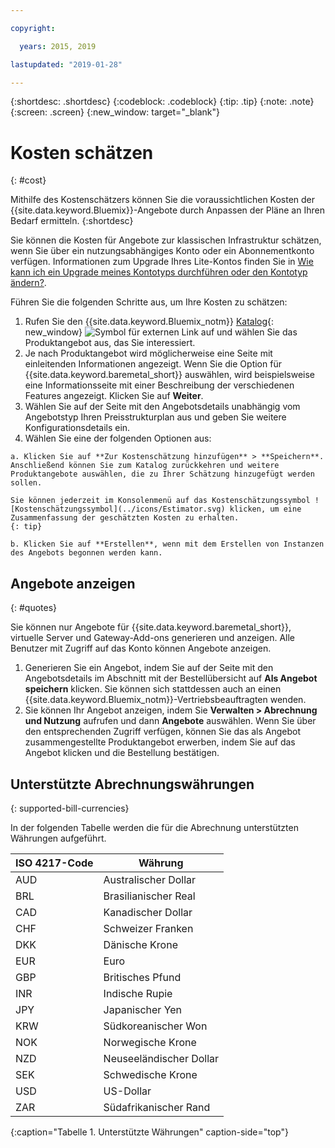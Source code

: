 ```yaml
---

copyright:

  years: 2015, 2019

lastupdated: "2019-01-28"

---
```


{:shortdesc: .shortdesc}
{:codeblock: .codeblock}
{:tip: .tip}
{:note: .note}
{:screen: .screen}
{:new_window: target="_blank"}

# Kosten schätzen
{: #cost}

Mithilfe des Kostenschätzers können Sie die voraussichtlichen Kosten der {{site.data.keyword.Bluemix}}-Angebote durch Anpassen der Pläne an Ihren Bedarf ermitteln.
{:shortdesc}

Sie können die Kosten für Angebote zur klassischen Infrastruktur schätzen, wenn Sie über ein nutzungsabhängiges Konto oder ein Abonnementkonto verfügen. Informationen zum Upgrade Ihres Lite-Kontos finden Sie in [Wie kann ich ein Upgrade meines Kontotyps durchführen oder den Kontotyp ändern?](/docs/account?topic=account-accountfaqs). 

Führen Sie die folgenden Schritte aus, um Ihre Kosten zu schätzen:

  1. Rufen Sie den {{site.data.keyword.Bluemix_notm}} [Katalog](https://cloud.ibm.com/catalog){: new_window} ![Symbol für externen Link](../icons/launch-glyph.svg "Symbol für externen Link") auf und wählen Sie das Produktangebot aus, das Sie interessiert.
  2. Je nach Produktangebot wird möglicherweise eine Seite mit einleitenden Informationen angezeigt. Wenn Sie die Option für {{site.data.keyword.baremetal_short}} auswählen, wird beispielsweise eine Informationsseite mit einer Beschreibung der verschiedenen Features angezeigt. Klicken Sie auf **Weiter**.
  3. Wählen Sie auf der Seite mit den Angebotsdetails unabhängig vom Angebotstyp Ihren Preisstrukturplan aus und geben Sie weitere Konfigurationsdetails ein.
  4. Wählen Sie eine der folgenden Optionen aus:

    a. Klicken Sie auf **Zur Kostenschätzung hinzufügen** > **Speichern**. Anschließend können Sie zum Katalog zurückkehren und weitere Produktangebote auswählen, die zu Ihrer Schätzung hinzugefügt werden sollen.

    Sie können jederzeit im Konsolenmenü auf das Kostenschätzungssymbol ![Kostenschätzungssymbol](../icons/Estimator.svg) klicken, um eine Zusammenfassung der geschätzten Kosten zu erhalten.
    {: tip}

    b. Klicken Sie auf **Erstellen**, wenn mit dem Erstellen von Instanzen des Angebots begonnen werden kann.


## Angebote anzeigen
{: #quotes}

Sie können nur Angebote für {{site.data.keyword.baremetal_short}}, virtuelle Server und Gateway-Add-ons generieren und anzeigen. Alle Benutzer mit Zugriff auf das Konto können Angebote anzeigen.

  1. Generieren Sie ein Angebot, indem Sie auf der Seite mit den Angebotsdetails im Abschnitt mit der Bestellübersicht auf **Als Angebot speichern** klicken. Sie können sich stattdessen auch an einen {{site.data.keyword.Bluemix_notm}}-Vertriebsbeauftragten wenden.
  2. Sie können Ihr Angebot anzeigen, indem Sie **Verwalten > Abrechnung und Nutzung** aufrufen und dann **Angebote** auswählen. Wenn Sie über den entsprechenden Zugriff verfügen, können Sie das als Angebot zusammengestellte Produktangebot erwerben, indem Sie auf das Angebot klicken und die Bestellung bestätigen.


## Unterstützte Abrechnungswährungen
{: supported-bill-currencies}

In der folgenden Tabelle werden die für die Abrechnung unterstützten Währungen aufgeführt.

| ISO 4217-Code | Währung             |
|---------------|----------------------|
|AUD            | Australischer Dollar    |
|BRL            |	Brasilianischer Real       |
|CAD            |	Kanadischer Dollar      |
|CHF            |	Schweizer Franken          |
|DKK            |	Dänische Krone         |
|EUR            |	Euro                 |
|GBP            |	Britisches Pfund       |
|INR            |	Indische Rupie         |
|JPY            |	Japanischer Yen         |
|KRW            |	Südkoreanischer Won     |
|NOK            |	Norwegische Krone      |
|NZD            |	Neuseeländischer Dollar   |
|SEK            |	Schwedische Krone        |
|USD            | US-Dollar |
|ZAR            |	Südafrikanischer Rand   |
{:caption="Tabelle 1. Unterstützte Währungen" caption-side="top"}
